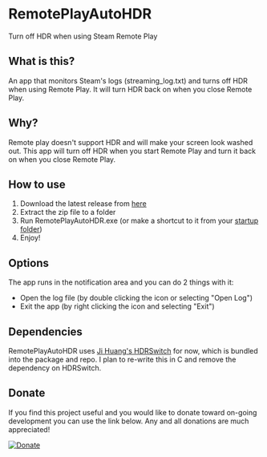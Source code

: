 # RemotePlayAutoHDR

Turn off HDR when using Steam Remote Play

## What is this?

An app that monitors Steam's logs (streaming_log.txt) and turns off HDR when using Remote Play. It will turn HDR back on when you close Remote Play.

## Why?

Remote play doesn't support HDR and will make your screen look washed out. This app will turn off HDR when you start Remote Play and turn it back on when you close Remote Play.

## How to use

1. Download the latest release from [here](https://github.com/michaelphagen/RemotePlayAutoHDR/releases)
2. Extract the zip file to a folder
3. Run RemotePlayAutoHDR.exe (or make a shortcut to it from your [startup folder](https://support.microsoft.com/en-us/windows/add-an-app-to-run-automatically-at-startup-in-windows-10-150da165-dcd9-7230-517b-cf3c295d89dd))
4. Enjoy!

## Options

The app runs in the notification area and you can do 2 things with it:

- Open the log file (by double clicking the icon or selecting "Open Log")
- Exit the app (by right clicking the icon and selecting "Exit")

## Dependencies

RemotePlayAutoHDR uses [Ji Huang's HDRSwitch](https://github.com/cocafe/HDRSwitch) for now, which is bundled into the package and repo. I plan to re-write this in C and remove the dependency on HDRSwitch.

## Donate

If you find this project useful and you would like to donate toward on-going development you can use the link below. Any and all donations are much appreciated!

[![Donate](https://img.shields.io/badge/Donate-PayPal-green.svg)](https://paypal.me/michaelphagen)
